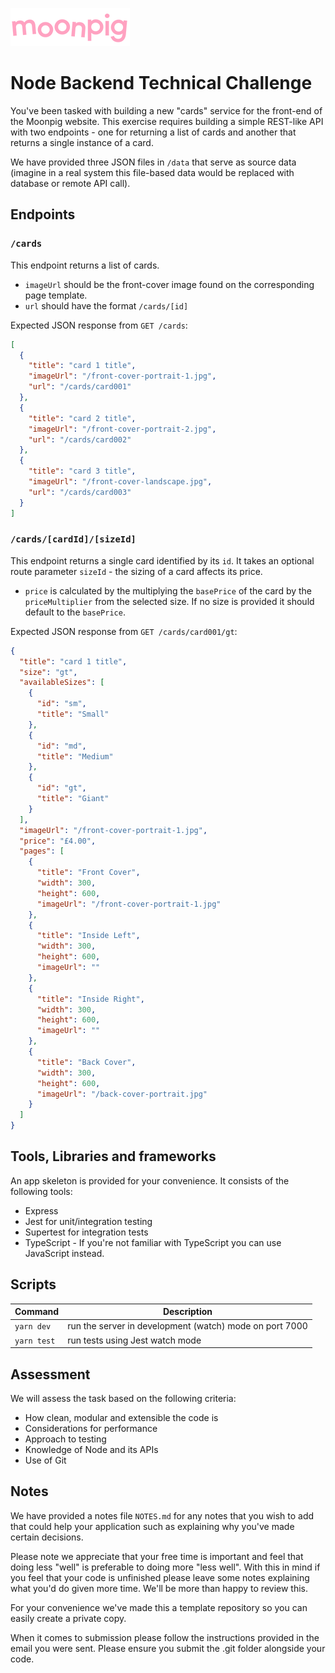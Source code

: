 ![alt text](img/moonpig-logo.png "Moonpig")

# Node Backend Technical Challenge

You've been tasked with building a new "cards" service for the front-end of the Moonpig website. This exercise requires building a simple REST-like API with two endpoints - one for returning a list of cards and another that returns a single instance of a card.

We have provided three JSON files in `/data` that serve as source data (imagine in a real system this file-based data would be replaced with database or remote API call).

## Endpoints

### `/cards`

This endpoint returns a list of cards.
- `imageUrl` should be the front-cover image found on the corresponding page template.
- `url` should have the format `/cards/[id]`

Expected JSON response from `GET /cards`:

```json
[
  {
    "title": "card 1 title",
    "imageUrl": "/front-cover-portrait-1.jpg",
    "url": "/cards/card001"
  },
  {
    "title": "card 2 title",
    "imageUrl": "/front-cover-portrait-2.jpg",
    "url": "/cards/card002"
  },
  {
    "title": "card 3 title",
    "imageUrl": "/front-cover-landscape.jpg",
    "url": "/cards/card003"
  }
]
```

### `/cards/[cardId]/[sizeId]`

This endpoint returns a single card identified by its `id`. It takes an optional route parameter `sizeId` - the sizing of a card affects its price.

- `price` is calculated by the multiplying the `basePrice` of the card by the `priceMultiplier` from the selected size. If no size is provided it should default to the `basePrice`.

Expected JSON response from `GET /cards/card001/gt`:

```json
{
  "title": "card 1 title",
  "size": "gt",
  "availableSizes": [
    {
      "id": "sm",
      "title": "Small"
    },
    {
      "id": "md",
      "title": "Medium"
    },
    {
      "id": "gt",
      "title": "Giant"
    }
  ],
  "imageUrl": "/front-cover-portrait-1.jpg",
  "price": "£4.00",
  "pages": [
    {
      "title": "Front Cover",
      "width": 300,
      "height": 600,
      "imageUrl": "/front-cover-portrait-1.jpg"
    },
    {
      "title": "Inside Left",
      "width": 300,
      "height": 600,
      "imageUrl": ""
    },
    {
      "title": "Inside Right",
      "width": 300,
      "height": 600,
      "imageUrl": ""
    },
    {
      "title": "Back Cover",
      "width": 300,
      "height": 600,
      "imageUrl": "/back-cover-portrait.jpg"
    }
  ]
}
```

## Tools, Libraries and frameworks

An app skeleton is provided for your convenience. It consists of the following tools:

- Express
- Jest for unit/integration testing
- Supertest for integration tests
- TypeScript - If you're not familiar with TypeScript you can use JavaScript instead.

## Scripts

| Command | Description |
|--|--|
| `yarn dev` | run the server in development (watch) mode on port 7000 |
| `yarn test` |  run tests using Jest watch mode |


## Assessment

We will assess the task based on the following criteria:

- How clean, modular and extensible the code is
- Considerations for performance
- Approach to testing
- Knowledge of Node and its APIs
- Use of Git

## Notes

We have provided a notes file `NOTES.md` for any notes that you wish to add that could help your application such as explaining why you've made certain decisions.

Please note we appreciate that your free time is important and feel that doing less "well" is preferable to doing more "less well".  With this in mind if you feel that your code is unfinished please leave some notes explaining what you'd do given more time.  We'll be more than happy to review this.

For your convenience we've made this a template repository so you can easily create a private copy.

When it comes to submission please follow the instructions provided in the email you were sent. Please ensure you submit the .git folder alongside your code.
